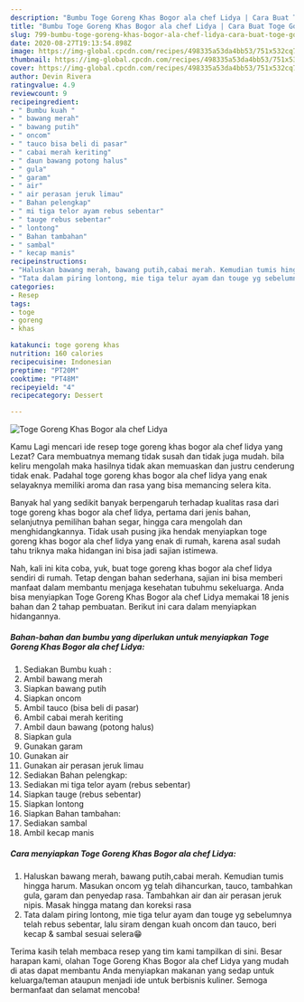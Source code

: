 ```yaml
---
description: "Bumbu Toge Goreng Khas Bogor ala chef Lidya | Cara Buat Toge Goreng Khas Bogor ala chef Lidya Yang Enak Banget"
title: "Bumbu Toge Goreng Khas Bogor ala chef Lidya | Cara Buat Toge Goreng Khas Bogor ala chef Lidya Yang Enak Banget"
slug: 799-bumbu-toge-goreng-khas-bogor-ala-chef-lidya-cara-buat-toge-goreng-khas-bogor-ala-chef-lidya-yang-enak-banget
date: 2020-08-27T19:13:54.898Z
image: https://img-global.cpcdn.com/recipes/498335a53da4bb53/751x532cq70/toge-goreng-khas-bogor-ala-chef-lidya-foto-resep-utama.jpg
thumbnail: https://img-global.cpcdn.com/recipes/498335a53da4bb53/751x532cq70/toge-goreng-khas-bogor-ala-chef-lidya-foto-resep-utama.jpg
cover: https://img-global.cpcdn.com/recipes/498335a53da4bb53/751x532cq70/toge-goreng-khas-bogor-ala-chef-lidya-foto-resep-utama.jpg
author: Devin Rivera
ratingvalue: 4.9
reviewcount: 9
recipeingredient:
- " Bumbu kuah "
- " bawang merah"
- " bawang putih"
- " oncom"
- " tauco bisa beli di pasar"
- " cabai merah keriting"
- " daun bawang potong halus"
- " gula"
- " garam"
- " air"
- " air perasan jeruk limau"
- " Bahan pelengkap"
- " mi tiga telor ayam rebus sebentar"
- " tauge rebus sebentar"
- " lontong"
- " Bahan tambahan"
- " sambal"
- " kecap manis"
recipeinstructions:
- "Haluskan bawang merah, bawang putih,cabai merah. Kemudian tumis hingga harum. Masukan oncom yg telah dihancurkan, tauco, tambahkan gula, garam dan penyedap rasa. Tambahkan air dan air perasan jeruk nipis. Masak hingga matang dan koreksi rasa"
- "Tata dalam piring lontong, mie tiga telur ayam dan touge yg sebelumnya telah rebus sebentar, lalu siram dengan kuah oncom dan tauco, beri kecap &amp; sambal sesuai selera😁"
categories:
- Resep
tags:
- toge
- goreng
- khas

katakunci: toge goreng khas 
nutrition: 160 calories
recipecuisine: Indonesian
preptime: "PT20M"
cooktime: "PT48M"
recipeyield: "4"
recipecategory: Dessert

---
```



![Toge Goreng Khas Bogor ala chef Lidya](https://img-global.cpcdn.com/recipes/498335a53da4bb53/751x532cq70/toge-goreng-khas-bogor-ala-chef-lidya-foto-resep-utama.jpg)

Kamu Lagi mencari ide resep toge goreng khas bogor ala chef lidya yang Lezat? Cara membuatnya memang tidak susah dan tidak juga mudah. bila keliru mengolah maka hasilnya tidak akan memuaskan dan justru cenderung tidak enak. Padahal toge goreng khas bogor ala chef lidya yang enak selayaknya memiliki aroma dan rasa yang bisa memancing selera kita.

Banyak hal yang sedikit banyak berpengaruh terhadap kualitas rasa dari toge goreng khas bogor ala chef lidya, pertama dari jenis bahan, selanjutnya pemilihan bahan segar, hingga cara mengolah dan menghidangkannya. Tidak usah pusing jika hendak menyiapkan toge goreng khas bogor ala chef lidya yang enak di rumah, karena asal sudah tahu triknya maka hidangan ini bisa jadi sajian istimewa.




Nah, kali ini kita coba, yuk, buat toge goreng khas bogor ala chef lidya sendiri di rumah. Tetap dengan bahan sederhana, sajian ini bisa memberi manfaat dalam membantu menjaga kesehatan tubuhmu sekeluarga. Anda bisa menyiapkan Toge Goreng Khas Bogor ala chef Lidya memakai 18 jenis bahan dan 2 tahap pembuatan. Berikut ini cara dalam menyiapkan hidangannya.

<!--inarticleads1-->

##### Bahan-bahan dan bumbu yang diperlukan untuk menyiapkan Toge Goreng Khas Bogor ala chef Lidya:

1. Sediakan  Bumbu kuah :
1. Ambil  bawang merah
1. Siapkan  bawang putih
1. Siapkan  oncom
1. Ambil  tauco (bisa beli di pasar)
1. Ambil  cabai merah keriting
1. Ambil  daun bawang (potong halus)
1. Siapkan  gula
1. Gunakan  garam
1. Gunakan  air
1. Gunakan  air perasan jeruk limau
1. Sediakan  Bahan pelengkap:
1. Sediakan  mi tiga telor ayam (rebus sebentar)
1. Siapkan  tauge (rebus sebentar)
1. Siapkan  lontong
1. Siapkan  Bahan tambahan:
1. Sediakan  sambal
1. Ambil  kecap manis




<!--inarticleads2-->

##### Cara menyiapkan Toge Goreng Khas Bogor ala chef Lidya:

1. Haluskan bawang merah, bawang putih,cabai merah. Kemudian tumis hingga harum. Masukan oncom yg telah dihancurkan, tauco, tambahkan gula, garam dan penyedap rasa. Tambahkan air dan air perasan jeruk nipis. Masak hingga matang dan koreksi rasa
1. Tata dalam piring lontong, mie tiga telur ayam dan touge yg sebelumnya telah rebus sebentar, lalu siram dengan kuah oncom dan tauco, beri kecap &amp; sambal sesuai selera😁




Terima kasih telah membaca resep yang tim kami tampilkan di sini. Besar harapan kami, olahan Toge Goreng Khas Bogor ala chef Lidya yang mudah di atas dapat membantu Anda menyiapkan makanan yang sedap untuk keluarga/teman ataupun menjadi ide untuk berbisnis kuliner. Semoga bermanfaat dan selamat mencoba!
